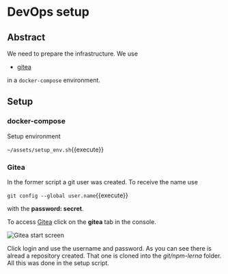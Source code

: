 # DevOps setup

## Abstract

We need to prepare the infrastructure.
We use

- [gitea](https://gitea.io/en-us/)

in a `docker-compose` environment.

## Setup

### docker-compose

Setup environment

`~/assets/setup_env.sh`{{execute}}

### Gitea

In the former script a git user was created.
To receive the name use

`git config --global user.name`{{execute}}

with the **password: secret**.

To access [Gitea](https://[[HOST_SUBDOMAIN]]-30002-[[KATACODA_HOST]].environments.katacoda.com/)
click on the **gitea** tab in the console.

![Gitea start screen](/andreasaugustin/courses/tsdevops/npm-lerna/assets/gitea_start_screen.png)

Click login and use the username and password.
As you can see there is alread a repository created.
That one is cloned into the _git/npm-lerna_ folder.
All this was done in the setup script.
